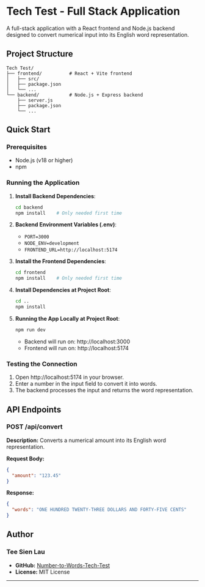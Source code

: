 # Tech Test - Full Stack Application

A full-stack application with a React frontend and Node.js backend designed to convert numerical input into its English word representation.

## Project Structure

```
Tech Test/
├── frontend/          # React + Vite frontend
│   ├── src/
│   ├── package.json
│   └── ...
└── backend/           # Node.js + Express backend
    ├── server.js
    ├── package.json
    └── ...
```

## Quick Start

### Prerequisites

- Node.js (v18 or higher)
- npm

### Running the Application

1. **Install Backend Dependencies**:

   ```bash
   cd backend
   npm install    # Only needed first time
   ```

2. **Backend Environment Variables (.env)**:

   - `PORT=3000`
   - `NODE_ENV=development`
   - `FRONTEND_URL=http://localhost:5174`

3. **Install the Frontend Dependencies**:

   ```bash
   cd frontend
   npm install    # Only needed first time
   ```

4. **Install Dependencies at Project Root**:

   ```bash
   cd ..
   npm install
   ```

5. **Running the App Locally at Project Root**:

   ```bash
   npm run dev
   ```

   - Backend will run on: http://localhost:3000
   - Frontend will run on: http://localhost:5174

### Testing the Connection

1. Open http://localhost:5174 in your browser.
2. Enter a number in the input field to convert it into words.
3. The backend processes the input and returns the word representation.

## API Endpoints

### POST /api/convert

**Description:** Converts a numerical amount into its English word representation.

**Request Body:**

```json
{
  "amount": "123.45"
}
```

**Response:**

```json
{
  "words": "ONE HUNDRED TWENTY-THREE DOLLARS AND FORTY-FIVE CENTS"
}
```

## Author

### Tee Sien Lau

- **GitHub:** [Number-to-Words-Tech-Test](https://github.com/teesien1998/Number-to-Words-Tech-Test)
- **License:** MIT License

---
